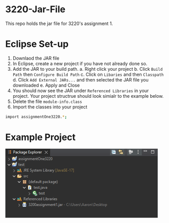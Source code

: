 # 3220-Jar-File
This repo holds the jar file for 3220's assignment 1.

# Eclipse Set-up
1. Downlaod the JAR file
2. In Eclipse, create a new project if you have not already done so.
3. Add the JAR to your build path.
  a. Right click your project
  b. Click ```Build Path``` then ```Configure Build Path```
  c. Click on ```Libaries``` and then ```Classpath```
  d. Click ```Add External JARs...``` and then selected the JAR file you downloaded
  e. Apply and Close
4. You should now see the JAR under ```Referenced Libraries``` in your project. Your project structrue should look simialr to the example below.
5. Delete the file
```module-info.class```
7. Import the classes into your project
``` bash
import assignmentOne3220.*;
```
# Example Project
![Example](/example.png)

